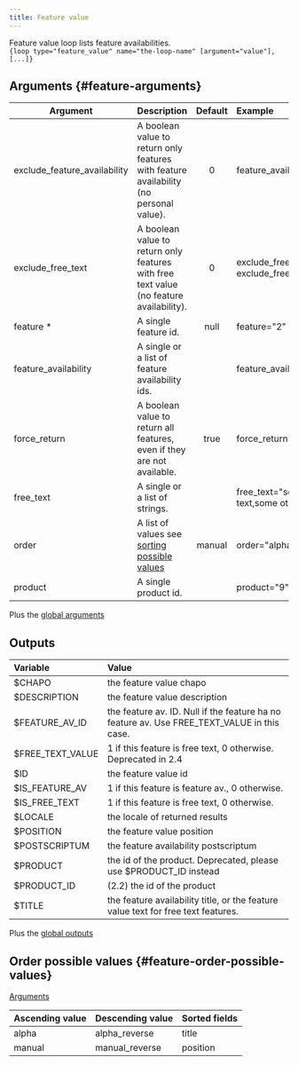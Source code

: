 ```yaml
---
title: Feature value
---
```


Feature value loop lists feature availabilities.  
`{loop type="feature_value" name="the-loop-name" [argument="value"], [...]}`

## Arguments {#feature-arguments}

| Argument                     | Description                                                                             | Default | Example                                           |
|------------------------------|:----------------------------------------------------------------------------------------|:-------:|:--------------------------------------------------|
| exclude_feature_availability | A boolean value to return only features with feature availability (no personal value).  | 0       | feature_availability="true"                       |
| exclude_free_text            | A boolean value to return only features with free text value (no feature availability). | 0       | exclude_free_text="1" or exclude_free_text="true" |
| feature *                    | A single feature id.                                                                    | null    | feature="2"                                       |
| feature_availability         | A single or a list of feature availability ids.                                         |         | feature_availability="2,5"                        |
| force_return                 | A boolean value to return all features, even if they are not available.                 | true    | force_return="1"                                  |
| free_text                    | A single or a list of strings.                                                          |         | free_text="some text,some other text"             |
| order                        | A list of values see [sorting possible values](#feature-order-possible-values)          | manual  | order="alpha_reverse"                             |
| product                      | A single product id.                                                                    |         | product="9"                                       |

Plus the [global arguments](./global_arguments)

## Outputs

| Variable         | Value                                                                                       |
|:-----------------|:--------------------------------------------------------------------------------------------|
| $CHAPO           | the feature value chapo                                                                     |
| $DESCRIPTION     | the feature value description                                                               |
| $FEATURE_AV_ID   | the feature av. ID. Null if the feature ha no feature av. Use FREE_TEXT_VALUE in this case. |
| $FREE_TEXT_VALUE | 1 if this feature is free text, 0 otherwise. Deprecated in 2.4                              |
| $ID              | the feature value id                                                                        |
| $IS_FEATURE_AV   | 1 if this feature is feature av., 0 otherwise.                                              |
| $IS_FREE_TEXT    | 1 if this feature is free text, 0 otherwise.                                                |
| $LOCALE          | the locale of returned results                                                              |
| $POSITION        | the feature value position                                                                  |
| $POSTSCRIPTUM    | the feature availability postscriptum                                                       |
| $PRODUCT         | the id of the product. Deprecated, please use $PRODUCT_ID instead                           |
| $PRODUCT_ID      | (2.2) the id of the product                                                                 |
| $TITLE           | the feature availability title, or the feature value text for free text features.           |

Plus the [global outputs](./global_outputs)

## Order possible values {#feature-order-possible-values}

[Arguments](#feature-arguments)

| Ascending value | Descending value | Sorted fields |
|-----------------|------------------|:--------------|
| alpha           | alpha_reverse    | title         |
| manual          | manual_reverse   | position      |

